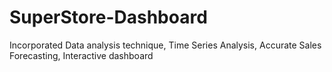 # SuperStore-Dashboard
Incorporated Data analysis technique, Time Series Analysis, Accurate Sales Forecasting, Interactive dashboard
